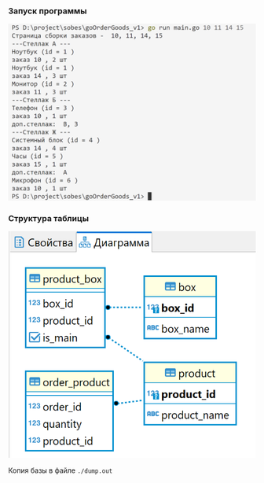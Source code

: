 ### Запуск программы

![Picture](/example.png "Пример")

### Структура таблицы

![Picture](/table.png "Таблица")

Копия базы в файле ```./dump.out```